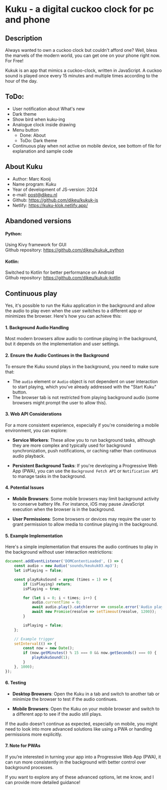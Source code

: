 # Kuku - a digital cuckoo clock for pc and phone


## Description

Always wanted to own a cuckoo clock but couldn't afford one?
Well, bless the marvels of the modern world, you can get one on your phone right now. For Free!

Kukuk is an app that mimics a cuckoo-clock, written in JavaScript.
A cuckoo sound is played once every 15 minutes and multiple times according to the hour of the day.


## ToDo:

- User notification about What's new
- Dark theme
- Show bird when kuku-ing
- Analogue clock inside drawing
- Menu button
    - Done: About
    - ToDo: Dark theme
- Continuous play when not active on mobile device, see bottom of file for explanation and sample code


## About Kuku

- Author: Marc Kooij
- Name program: Kuku
- Year of development of JS-version: 2024
- e-mail: post@djkeu.nl
- Github: https://github.com/djkeu/kukuk-js
- Netlify: https://kuku-klok.netlify.app/


## Abandoned versions

#### Python:
Using Kivy framework for GUI\
Github repository: https://github.com/djkeu/kukuk_python

#### Kotlin:
Switched to Kotlin for better performance on Android\
Github repository: https://github.com/djkeu/kukuk-kotlin


## Continuous play

Yes, it's possible to run the Kuku application in the background and allow the audio to play even when the user switches to a different app or minimizes the browser. Here's how you can achieve this:

#### 1. **Background Audio Handling**

Most modern browsers allow audio to continue playing in the background, but it depends on the implementation and user settings.

#### 2. **Ensure the Audio Continues in the Background**

To ensure the Kuku sound plays in the background, you need to make sure that:

- The `audio` element or `Audio` object is not dependent on user interaction to start playing, which you’ve already addressed with the "Start Kuku" button.
- The browser tab is not restricted from playing background audio (some browsers might prompt the user to allow this).

#### 3. **Web API Considerations**

For a more consistent experience, especially if you're considering a mobile environment, you can explore:

- **Service Workers**: These allow you to run background tasks, although they are more complex and typically used for background synchronization, push notifications, or caching rather than continuous audio playback.
  
- **Persistent Background Tasks**: If you're developing a Progressive Web App (PWA), you can use the `Background Fetch API` or `Notification API` to manage tasks in the background. 

#### 4. **Potential Issues**

- **Mobile Browsers**: Some mobile browsers may limit background activity to conserve battery life. For instance, iOS may pause JavaScript execution when the browser is in the background.
  
- **User Permissions**: Some browsers or devices may require the user to grant permission to allow media to continue playing in the background.

#### 5. **Example Implementation**

Here's a simple implementation that ensures the audio continues to play in the background without user interaction restrictions:

```javascript
document.addEventListener('DOMContentLoaded', () => {
    const audio = new Audio('sounds/keukuk03.mp3');
    let isPlaying = false;

    const playKukuSound = async (times = 1) => {
        if (isPlaying) return;
        isPlaying = true;

        for (let i = 0; i < times; i++) {
            audio.currentTime = 0;
            await audio.play().catch(error => console.error('Audio playback failed:', error));
            await new Promise(resolve => setTimeout(resolve, 1200));
        }

        isPlaying = false;
    };

    // Example trigger
    setInterval(() => {
        const now = new Date();
        if (now.getMinutes() % 15 === 0 && now.getSeconds() === 0) {
            playKukuSound(1);
        }
    }, 1000);
});
```

#### 6. **Testing**

- **Desktop Browsers**: Open the Kuku in a tab and switch to another tab or minimize the browser to test if the audio continues.
  
- **Mobile Browsers**: Open the Kuku on your mobile browser and switch to a different app to see if the audio still plays.

If the audio doesn't continue as expected, especially on mobile, you might need to look into more advanced solutions like using a PWA or handling permissions more explicitly.

#### 7. **Note for PWAs**
If you’re interested in turning your app into a Progressive Web App (PWA), it can run more consistently in the background with better control over background processes.

If you want to explore any of these advanced options, let me know, and I can provide more detailed guidance!
